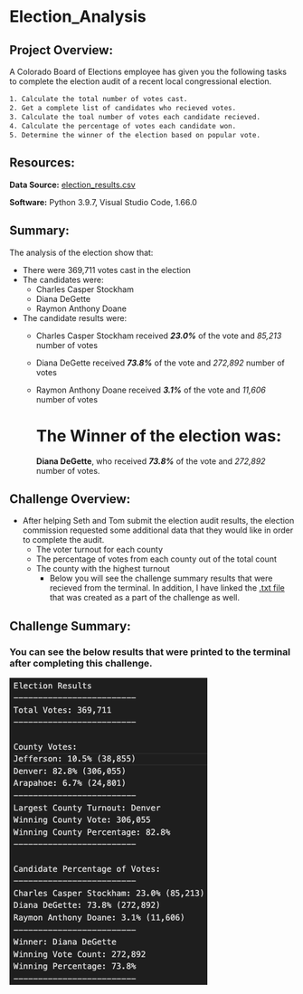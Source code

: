 # Election_Analysis



## Project Overview:

A Colorado Board of Elections employee has given you the following tasks to complete the election audit of a recent local congressional election.

    1. Calculate the total number of votes cast.
    2. Get a complete list of candidates who recieved votes.
    3. Calculate the toal number of votes each candidate recieved.
    4. Calculate the percentage of votes each candidate won.
    5. Determine the winner of the election based on popular vote.

## Resources:

**Data Source:** [election_results.csv](https://github.com/matthubb17/Election_Analysis/blob/main/Resources/election_results.csv)

**Software:** Python 3.9.7, Visual Studio Code, 1.66.0

## Summary:

The analysis of the election show that:
* There were 369,711 votes cast in the election
* The candidates were:
	- Charles Casper Stockham
	- Diana DeGette
	- Raymon Anthony Doane
* The candidate results were:
    - Charles Casper Stockham received **_23.0%_** of the vote and _85,213_ number of votes
    - Diana DeGette received **_73.8%_** of the vote and _272,892_ number of votes
    - Raymon Anthony Doane received **_3.1%_** of the vote and _11,606_ number of votes
      
        
        # The Winner of the election was:
        
      **Diana DeGette**, who received **_73.8%_** of the vote and _272,892_ number of votes.
        
## Challenge Overview:

* After helping Seth and Tom submit the election audit results, the election commission requested some additional data that they would like in order to complete the audit.
    - The voter turnout for each county
    - The percentage of votes from each county out of the total count
    - The county with the highest turnout
    	- Below you will see the challenge summary results that were recieved from the terminal. In addition, I have linked the [.txt file](https://github.com/matthubb17/Election_Analysis/tree/main/analysis) that was created as a part of the challenge as well.

## Challenge Summary:

### You can see the below results that were printed to the terminal after completing this challenge.

![Election_analysis Screenshot](https://github.com/matthubb17/Election_Analysis/blob/main/Resources/Election_analysis%20Screenshot.png)


